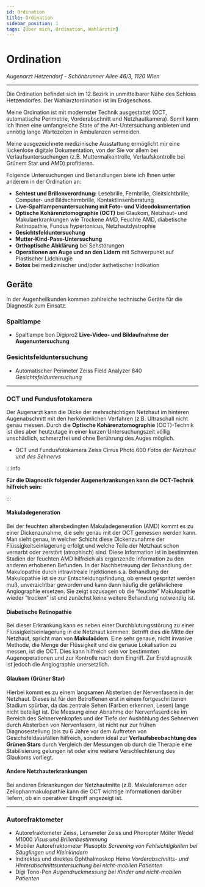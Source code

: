 ```yaml
---
id: Ordination
title: Ordination 
sidebar_position: 1
tags: [Über mich, Ordination, Wahlärztin]
---
```


# Ordination

*Augenarzt Hetzendorf - Schönbrunner Allee 46/3, 1120 Wien*

------

Die Ordination befindet sich im 12.Bezirk in unmittelbarer Nähe des Schloss Hetzendorfes. Der Wahlarztordination ist im Erdgeschoss.

Meine  Ordination ist mit modernster Technik ausgestattet (OCT, automatische Perimetrie, Vorderabschnitt und Netzhautkamera). Somit kann ich Ihnen  eine umfangreiche State of the Art-Untersuchung anbieten und unnötig lange Wartezeiten in Ambulanzen vermeiden.

Meine ausgezeichnete medizinische Ausstattung ermöglicht mir eine lückenlose digitale Dokumentation, von der Sie vor allem bei Verlaufsuntersuchungen (z.B.  Muttermalkontrolle, Verlaufskontrolle bei Grünem Star und AMD)  profitieren.

Folgende Untersuchungen und Behandlungen biete ich Ihnen unter anderem in der Ordination an:

- **Sehtest und Brillenverordnung:** Lesebrille, Fernbrille, Gleitsichtbrille, Computer- und Bildschirmbrille, Kontaktlinsenberatung
- **Live-Spaltlampenuntersuchung mit Foto- und Videodokumentation**
- **Optische Kohärenztomographie (OCT)** bei Glaukom, Netzhaut- und Makulaerkrankungen wie Trockene AMD, Feuchte  AMD, diabetische Retinopathie, Fundus hypertonicus, Netzhautdystrophie
- **Gesichtsfelduntersuchung**
- **Mutter-Kind-Pass-Untersuchung**
- **Orthoptische Abklärung** bei Sehstörungen
- **Operationen am Auge und an den Lidern** mit Schwerpunkt auf Plastischer Lidchirugie
- **Botox** bei medizinischer und/oder ästhetischer Indikation



## Geräte

In der Augenheilkunden kommen zahlreiche technische Geräte für die Diagnostik zum Einsatz. 

### Spaltlampe

- Spaltlampe bon Digipro2
  **Live-Video- und Bildaufnahme der Augenuntersuchung**

### Gesichtsfelduntersuchung

- Automatischer Perimeter Zeiss Field Analyzer 840
  *Gesichtsfelduntersuchung*

------



### OCT und Fundusfotokamera

Der Augenarzt kann die Dicke der mehrschichtigen Netzhaut im hinteren Augenabschnitt mit den herkömmlichen Verfahren (z.B. Ultraschall nicht genau messen. Durch die **Optische Kohärenztomographie** (OCT)-Technik ist dies aber heutzutage in einer kurzen Untersuchungszeit völlig unschädlich, schmerzfrei und ohne Berührung des Auges möglich. 

- OCT und Fundusfotokamera Zeiss Cirrus Photo 600
  *Fotos der Netzhaut und des Sehnervs*

:::info

**Für die Diagnostik folgender Augenerkrankungen kann die OCT-Technik hilfreich sein:**

:::

#### Makuladegeneration

Bei der feuchten altersbedingten Makuladegeneration (AMD) kommt es zu einer Dickenzunahme, die sehr genau mit der OCT gemessen werden kann. Man sieht genau, in welcher Schicht diese Dickenzunahme der Flüssigkeitseinlagerung erfolgt und welche Teile der Netzhaut schon vernarbt oder zerstört (atrophisch) sind. Diese  Information ist in bestimmten Stadien der feuchten AMD hilfreich als ergänzende Information zu den anderen erhobenen Befunden. In der Nachbetreuung der Behandlung der Makulopathie durch intravitreale Injektionen s.a. Behandlung der Makulopathie ist sie zur Entscheidungsfindung, ob erneut gespritzt werden muß, unverzichtbar geworden und kann dann häufig die gefährlichere Angiographie ersetzen. Sie zeigt sozusagen ob die “feuchte” Makulopathie wieder  “trocken” ist und zunächst keine weitere Behandlung notwendig ist.

#### Diabetische Retinopathie

Bei dieser Erkrankung kann es neben einer Durchblutungsstörung zu einer Flüssigkeitseinlagerung in die Netzhaut kommen. Betrifft dies die Mitte der Netzhaut, spricht man von **Makulaödem**. Eine sehr genaue, nicht invasive Methode, die Menge der Flüssigkeit und die genaue Lokalisation zu messen, ist die OCT. Dies kann hilfreich sein vor bestimmten Augenoperationen und zur Kontrolle nach dem Eingriff. Zur Erstdiagnostik ist jedoch die Angiographie unersetzlich.

#### Glaukom (Grüner Star)

Hierbei kommt es zu einem langsamen Absterben der Nervenfasern in der Netzhaut. Dieses ist für den Betroffenen erst in einem  fortgeschrittenen Stadium spürbar, da das zentrale Sehen (Farben erkennen, Lesen) lange nicht beteiligt ist. Die Messung einer Abnahme  der Nervenfaserdicke im Bereich des Sehnervenkopfes und der Tiefe der Aushöhlung des Sehnerven durch Absterben von Nervenfasern, ist nicht nur zur frühen Diagnosestellung (bis zu 6  Jahre vor dem Auftreten von Gesichsfeldausfällen hilfreich, sondern ideal zur **Verlaufsbeobachtung des Grünen Stars** durch Vergleich der Messungen ob durch die Therapie eine Stabilisierung gelungen ist oder eine weitere Verschlechterung des Glaukoms vorliegt. 

#### Andere Netzhauterkrankungen

Bei anderen Erkrankungen der Netzhautmitte (z.B. Makulaforamen oder Zellophanmakulopathie kann die OCT wichtige Informationen darüber liefern, ob ein operativer Eingriff angezeigt ist.

------



### Autorefraktometer

- Autorefraktometer Zeiss, Lensmeter Zeiss und Phoropter Möller Wedel M1000
  *Visus und Brillenbestimmung*
- Mobiler Autorefraktometer Plusoptix
  *Screening von Fehlsichtigkeiten bei Säuglingen und Kleinkindern*
- Indirektes und direktes Ophthalmoskop Heine
  *Vorderabschnitts- und Hinterabschnittsuntersuchung bei nicht-mobilen Patienten*
- Digi Tono-Pen
  *Augendruckmessung bei Kinder und nicht-mobilen Patienten*

